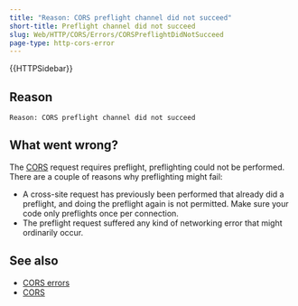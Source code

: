 ```yaml
---
title: "Reason: CORS preflight channel did not succeed"
short-title: Preflight channel did not succeed
slug: Web/HTTP/CORS/Errors/CORSPreflightDidNotSucceed
page-type: http-cors-error
---
```


{{HTTPSidebar}}

## Reason

```plain
Reason: CORS preflight channel did not succeed
```

## What went wrong?

The [CORS](/en-US/docs/Web/HTTP/CORS) request requires preflight, preflighting could not be
performed. There are a couple of reasons why preflighting might fail:

- A cross-site request has previously been performed that already did a preflight, and
  doing the preflight again is not permitted. Make sure your code only preflights once
  per connection.
- The preflight request suffered any kind of networking error that might ordinarily
  occur.

## See also

- [CORS errors](/en-US/docs/Web/HTTP/CORS/Errors)
- [CORS](/en-US/docs/Web/HTTP/CORS)
